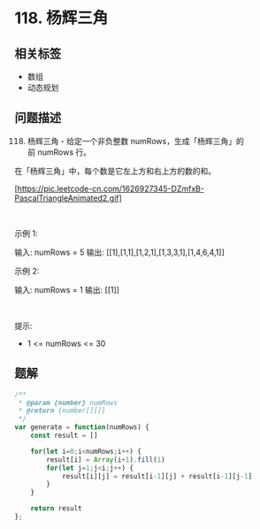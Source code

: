 
# 118. 杨辉三角

## 相关标签

- 数组
- 动态规划

## 问题描述 

118. 杨辉三角 - 给定一个非负整数 numRows，生成「杨辉三角」的前 numRows 行。

在「杨辉三角」中，每个数是它左上方和右上方的数的和。

[https://pic.leetcode-cn.com/1626927345-DZmfxB-PascalTriangleAnimated2.gif]

 

示例 1:


输入: numRows = 5
输出: [[1],[1,1],[1,2,1],[1,3,3,1],[1,4,6,4,1]]


示例 2:


输入: numRows = 1
输出: [[1]]


 

提示:

 * 1 <= numRows <= 30

## 题解


```ts
/**
 * @param {number} numRows
 * @return {number[][]}
 */
var generate = function(numRows) {
    const result = []

    for(let i=0;i<numRows;i++) {
        result[i] = Array(i+1).fill(1)
        for(let j=1;j<i;j++) {
            result[i][j] = result[i-1][j] + result[i-1][j-1]
        }
    }

    return result
};
````